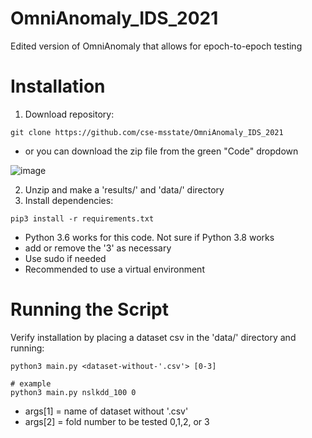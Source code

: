 # OmniAnomaly_IDS_2021
Edited version of OmniAnomaly that allows for epoch-to-epoch testing

# Installation
1. Download repository:
```
git clone https://github.com/cse-msstate/OmniAnomaly_IDS_2021
```
   - or you can download the zip file from the green "Code" dropdown
 
![image](https://user-images.githubusercontent.com/8016679/130510524-46c99818-8d1a-4176-a931-2d3d22ec3b22.png)

2. Unzip and make a 'results/' and 'data/' directory
3. Install dependencies: 
```
pip3 install -r requirements.txt
```
   - Python 3.6 works for this code. Not sure if Python 3.8 works
   - add or remove the '3' as necessary
   - Use sudo if needed
   - Recommended to use a virtual environment


# Running the Script
Verify installation by placing a dataset csv in the 'data/' directory and running: 
```
python3 main.py <dataset-without-'.csv'> [0-3]

# example
python3 main.py nslkdd_100 0
```
- args[1] = name of dataset without '.csv'
- args[2] = fold number to be tested 0,1,2, or 3

